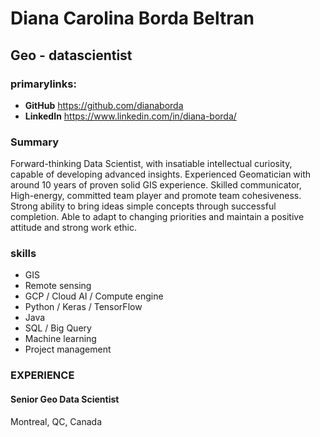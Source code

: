 # Diana Carolina Borda Beltran
## Geo - datascientist 

### primarylinks:
 - **GitHub**
   https://github.com/dianaborda
 - **LinkedIn**
   https://www.linkedin.com/in/diana-borda/

### Summary
Forward-thinking Data Scientist, with insatiable intellectual curiosity, capable of developing advanced insights. Experienced Geomatician with around 10 years of proven solid GIS experience. Skilled communicator, High-energy, committed team player and promote team cohesiveness. Strong ability to bring ideas simple concepts through successful completion. Able to adapt to changing priorities and maintain a positive attitude and strong work ethic.

### skills
  - GIS
  - Remote sensing
  - GCP / Cloud AI / Compute engine
  - Python / Keras / TensorFlow
  - Java
  - SQL / Big Query
  - Machine learning 
  - Project management
  
  ### EXPERIENCE
  
  #### Senior Geo Data Scientist
  Montreal, QC, Canada
  
  
